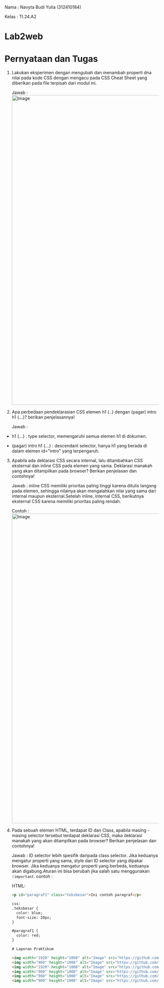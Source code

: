 Nama  : Navyta Budi Yulia (312410184)

Kelas : TI.24.A2

# Lab2web
# Pernyataan dan Tugas
1. Lakukan eksperimen dengan mengubah dan menambah properti dna nilai pada kode CSS dengan mengacu pada CSS Cheat Sheet yang diberikan pada file terpisah dari modul ini.
   
   Jawab :
   <img width="960" height="1008" alt="Image" src="https://github.com/user-attachments/assets/e1bbd02a-6159-4306-8f4b-f178c605b4b0" />

2. Apa perbedaan pendeklarasian CSS elemen h1 {..} dengan (pagar) intro h1 {...}? berikan penjelasannya!
   
   Jawab : 

- h1 {...} : type selector, memengaruhi semua elemen h1 di dokumen.

- (pagar) intro h1 {...} : descendant selector, hanya h1 yang berada di dalam elemen id="intro" yang terpengaruh.

3. Apabila ada deklarasi CSS secara internal, lalu ditambahkan CSS eksternal dan inline CSS pada elemen yang sama. Deklarasi manakah yang akan ditampilkan pada browser? Berikan penjelasan dan contohnya!
   
   Jawab : inline CSS memiliki prioritas paling tinggi karena ditulis langsng pada elemen, sehingga nilainya akan mengalahkan nilai yang sama dari internal maupun eksternal.Setelah inline, internal CSS, berikutnya            eksternal CSS karena memiliki prioritas paling rendah.

   Contoh :
   <img width="1920" height="1008" alt="Image" src="https://github.com/user-attachments/assets/c3b8aa69-401a-444a-9643-811db7050ffd" />

4. Pada sebuah elemen HTML, terdapat ID dan Class, apabila masing - masing selector tersebut terdapat deklarasi CSS, maka deklarasi manakah yang akan ditampilkan pada browser? Berikan penjelasan dan contohnya! <p id="paragraf-1" class="text-paragraf">
   
   Jawab : ID selector lebih spesifik daripada class selector. Jika keduanya mengatur properti yang    sama, style dari ID selector yang dipakai browser. Jika keduanya mengatur properti yang berbeda,    keduanya akan digabung.Aturan ini bisa berubah jika salah satu menggunakan `!important`.
   contoh :

   HTML:
   ```html
   <p id="paragraf1" class="teksbesar">Ini contoh paragraf</p>

   css:
   .teksbesar {
     color: blue;
     font-size: 20px;
   }

   #paragraf1 {
     color: red;
   }

   # Laporan Praktikum
   
   <img width="1920" height="1008" alt="Image" src="https://github.com/user-attachments/assets/a1d3c424-757b-4400-a997-fb8974f40c6a" />
   <img width="960" height="1008" alt="Image" src="https://github.com/user-attachments/assets/6bba0b4e-584a-4419-89c3-12e5252c3ded" />
   <img width="1920" height="1008" alt="Image" src="https://github.com/user-attachments/assets/9066c099-c07b-4e8b-8ebf-51f81c92ea64" />
   <img width="960" height="1008" alt="Image" src="https://github.com/user-attachments/assets/28063c67-eae3-459c-b21b-e08c0d8f7cd3" />
   <img width="960" height="1008" alt="Image" src="https://github.com/user-attachments/assets/0a901f8b-0f42-4409-aeb9-b66d88d61b51" />
   <img width="960" height="1008" alt="Image" src="https://github.com/user-attachments/assets/0fc499a1-e1a7-49bd-9e54-785c23581e13" />




